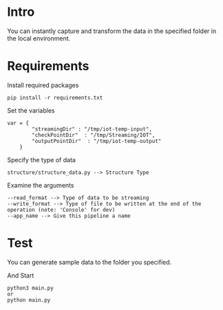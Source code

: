 # Intro

You can instantly capture and transform the data in the specified folder in the local environment.

# Requirements

Install required packages
```
pip install -r requirements.txt
```

Set the variables
```
var = {
        "streamingDir" : "/tmp/iot-temp-input",
        "checkPointDir"  : "/tmp/Streaming/IOT",
        "outputPointDir"  : "/tmp/iot-temp-output"
    }
```
Specify the type of data
```
structure/structure_data.py --> Structure Type
```

Examine the arguments
```
--read_format --> Type of data to be streaming
--write_format --> Type of file to be written at the end of the operation (note: 'Console' for dev)
--app_name --> Give this pipeline a name
```

# Test
You can generate sample data to the folder you specified.

And Start
```
python3 main.py
or
python main.py
```
